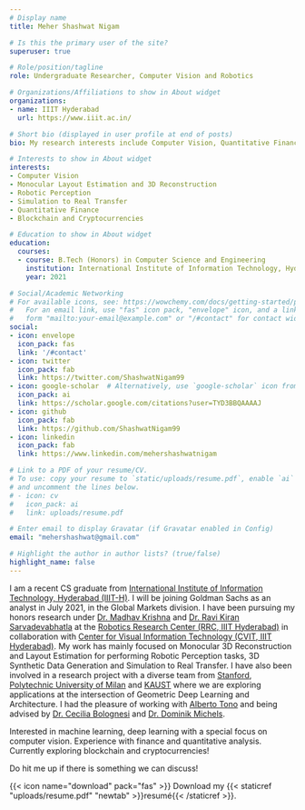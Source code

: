 ```yaml
---
# Display name
title: Meher Shashwat Nigam

# Is this the primary user of the site?
superuser: true

# Role/position/tagline
role: Undergraduate Researcher, Computer Vision and Robotics  

# Organizations/Affiliations to show in About widget
organizations:
- name: IIIT Hyderabad
  url: https://www.iiit.ac.in/

# Short bio (displayed in user profile at end of posts)
bio: My research interests include Computer Vision, Quantitative Finance and Blockchain.

# Interests to show in About widget
interests:
- Computer Vision
- Monocular Layout Estimation and 3D Reconstruction
- Robotic Perception
- Simulation to Real Transfer
- Quantitative Finance
- Blockchain and Cryptocurrencies

# Education to show in About widget
education:
  courses:
  - course: B.Tech (Honors) in Computer Science and Engineering
    institution: International Institute of Information Technology, Hyderabad (IIIT-H)
    year: 2021

# Social/Academic Networking
# For available icons, see: https://wowchemy.com/docs/getting-started/page-builder/#icons
#   For an email link, use "fas" icon pack, "envelope" icon, and a link in the
#   form "mailto:your-email@example.com" or "/#contact" for contact widget.
social:
- icon: envelope
  icon_pack: fas
  link: '/#contact'
- icon: twitter
  icon_pack: fab
  link: https://twitter.com/ShashwatNigam99
- icon: google-scholar  # Alternatively, use `google-scholar` icon from `ai` icon pack
  icon_pack: ai
  link: https://scholar.google.com/citations?user=TYD3BBQAAAAJ
- icon: github
  icon_pack: fab
  link: https://github.com/ShashwatNigam99
- icon: linkedin
  icon_pack: fab
  link: https://www.linkedin.com/mehershashwatnigam

# Link to a PDF of your resume/CV.
# To use: copy your resume to `static/uploads/resume.pdf`, enable `ai` icons in `params.toml`, 
# and uncomment the lines below.
# - icon: cv
#   icon_pack: ai
#   link: uploads/resume.pdf

# Enter email to display Gravatar (if Gravatar enabled in Config)
email: "mehershashwat@gmail.com"

# Highlight the author in author lists? (true/false)
highlight_name: false
---
```

I am a recent CS graduate from <a href="https://www.iiit.ac.in/" target="_blank" >International Institute of Information Technology, Hyderabad (IIIT-H)</a>. I will be joining Goldman Sachs as an analyst in July 2021, in the Global Markets division.
I have been pursuing my honors research under <a href="https://scholar.google.co.in/citations?user=QDuPGHwAAAAJ" target="_blank" >Dr. Madhav Krishna</a> and <a href="https://scholar.google.co.in/citations?user=oLJTcXIAAAAJ" target="_blank">Dr. Ravi Kiran Sarvadevabhatla</a> at the <a href="https://robotics.iiit.ac.in/" target="_blank" >Robotics Research Center (RRC, IIIT Hyderabad)</a> in collaboration with <a href="https://cvit.iiit.ac.in/" target="_blank" > Center for Visual Information Technology (CVIT, IIIT Hyderabad)</a>. My work has mainly focused on Monocular 3D Reconstruction and Layout Estimation for performing Robotic Perception tasks, 3D Synthetic Data Generation and Simulation to Real Transfer.
I have also been involved in a research project with a diverse team from <a href="https://www.stanford.edu/" target="_blank" >Stanford</a>, <a href="https://www.polimi.it/en/" target="_blank"> Polytechnic University of Milan</a> and <a href="https://www.kaust.edu.sa/en" target="_blank">KAUST</a> where we are exploring applications at the intersection of Geometric Deep Learning and Architecture. I had the pleasure of working with <a href="https://sites.google.com/view/tonoalberto" target="_blank"> Alberto Tono</a> and being advised by <a href="https://scholar.google.com/citations?user=iHW7n4kAAAAJ" target="_blank">Dr. Cecilia Bolognesi</a> and <a href="http://dmichels.de/" target="_blank"> Dr. Dominik Michels</a>.

Interested in machine learning, deep learning with a special focus on computer vision. Experience with finance and quantitative analysis. Currently exploring blockchain and cryptocurrencies!

Do hit me up if there is something we can discuss!

{{< icon name="download" pack="fas" >}} Download my {{< staticref "uploads/resume.pdf" "newtab" >}}resumé{{< /staticref >}}.
